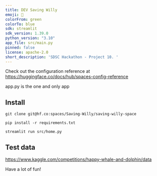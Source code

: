 ```yaml
---
title: DEV Saving Willy
emoji: 🐬
colorFrom: green
colorTo: blue
sdk: streamlit
sdk_version: 1.39.0
python_version: "3.10"
app_file: src/main.py
pinned: false
license: apache-2.0
short_description: 'SDSC Hackathon - Project 10. '
---
```




Check out the configuration reference at https://huggingface.co/docs/hub/spaces-config-reference

app.py is the one and only app


## Install

```
git clone git@hf.co:spaces/Saving-Willy/saving-willy-space

pip install -r requirements.txt 
```

```
streamlit run src/home.py
```


## Test data

https://www.kaggle.com/competitions/happy-whale-and-dolphin/data




Have a lot of fun!
